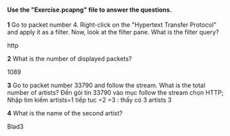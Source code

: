 #### Use the "Exercise.pcapng" file to answer the questions.

**1** Go to packet number 4. Right-click on the "Hypertext Transfer Protocol" and apply it as a filter. Now, look at the filter pane. What is the filter query?

http

**2** What is the number of displayed packets?

1089

**3** Go to packet number 33790 and follow the stream. What is the total number of artists?
Đến gói tin 33790 vào mục follow the stream chọn HTTP; Nhập tìm kiếm artists=1 tiếp tuc =2 =3 : thấy có 3 artists
3

**4** What is the name of the second artist?

Blad3
